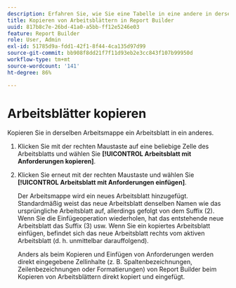 ```yaml
---
description: Erfahren Sie, wie Sie eine Tabelle in eine andere in derselben Arbeitsmappe kopieren.
title: Kopieren von Arbeitsblättern in Report Builder
uuid: 817b8c7e-26bd-41a0-a5bb-ff12e5246e03
feature: Report Builder
role: User, Admin
exl-id: 51785d9a-fdd1-42f1-8f44-4ca135d97d99
source-git-commit: bb908f8dd21f7f11d93eb2e3cc843f107b99950d
workflow-type: tm+mt
source-wordcount: '141'
ht-degree: 86%

---
```


# Arbeitsblätter kopieren

Kopieren Sie in derselben Arbeitsmappe ein Arbeitsblatt in ein anderes.

1. Klicken Sie mit der rechten Maustaste auf eine beliebige Zelle des Arbeitsblatts und wählen Sie **[!UICONTROL Arbeitsblatt mit Anforderungen kopieren]**.
1. Klicken Sie erneut mit der rechten Maustaste und wählen Sie **[!UICONTROL Arbeitsblatt mit Anforderungen einfügen]**.

   Der Arbeitsmappe wird ein neues Arbeitsblatt hinzugefügt. Standardmäßig weist das neue Arbeitsblatt denselben Namen wie das ursprüngliche Arbeitsblatt auf, allerdings gefolgt von dem Suffix (2). Wenn Sie die Einfügeoperation wiederholen, hat das entstehende neue Arbeitsblatt das Suffix (3) usw. Wenn Sie ein kopiertes Arbeitsblatt einfügen, befindet sich das neue Arbeitsblatt rechts vom aktiven Arbeitsblatt (d. h. unmittelbar darauffolgend).

   Anders als beim Kopieren und Einfügen von Anforderungen werden direkt eingegebene Zellinhalte (z. B. Spaltenbezeichnungen, Zeilenbezeichnungen oder Formatierungen) von Report Builder beim Kopieren von Arbeitsblättern direkt kopiert und eingefügt.
